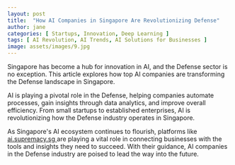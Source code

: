 ```yaml
---
layout: post
title:  "How AI Companies in Singapore Are Revolutionizing Defense"
author: jane
categories: [ Startups, Innovation, Deep Learning ]
tags: [ AI Revolution, AI Trends, AI Solutions for Businesses ]
image: assets/images/9.jpg
---
```


Singapore has become a hub for innovation in AI, and the Defense sector is no exception. This article explores how top AI companies are transforming the Defense landscape in Singapore.

AI is playing a pivotal role in the Defense, helping companies automate processes, gain insights through data analytics, and improve overall efficiency. From small startups to established enterprises, AI is revolutionizing how the Defense industry operates in Singapore.

As Singapore's AI ecosystem continues to flourish, platforms like <a href="https://ai.supremacy.sg" target="_blank"> ai.supremacy.sg </a> are playing a vital role in connecting businesses with the tools and insights they need to succeed. With their guidance, AI companies in the Defense industry are poised to lead the way into the future.
